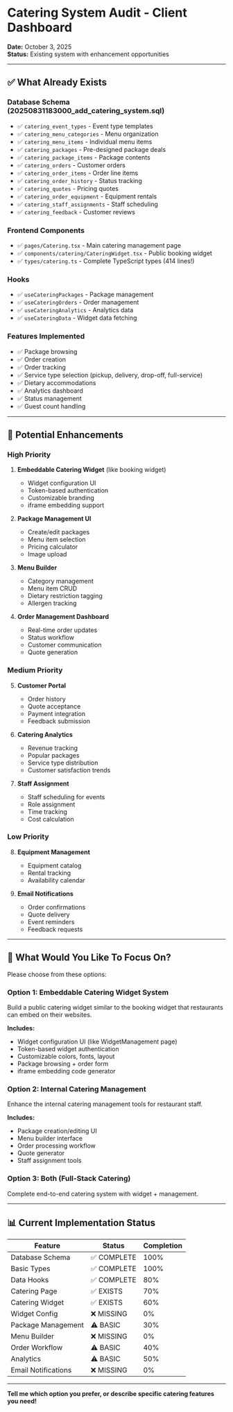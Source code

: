 # Catering System Audit - Client Dashboard

**Date:** October 3, 2025  
**Status:** Existing system with enhancement opportunities

---

## ✅ What Already Exists

### Database Schema (20250831183000_add_catering_system.sql)
- ✅ `catering_event_types` - Event type templates
- ✅ `catering_menu_categories` - Menu organization
- ✅ `catering_menu_items` - Individual menu items
- ✅ `catering_packages` - Pre-designed package deals
- ✅ `catering_package_items` - Package contents
- ✅ `catering_orders` - Customer orders
- ✅ `catering_order_items` - Order line items
- ✅ `catering_order_history` - Status tracking
- ✅ `catering_quotes` - Pricing quotes
- ✅ `catering_order_equipment` - Equipment rentals
- ✅ `catering_staff_assignments` - Staff scheduling
- ✅ `catering_feedback` - Customer reviews

### Frontend Components
- ✅ `pages/Catering.tsx` - Main catering management page
- ✅ `components/catering/CateringWidget.tsx` - Public booking widget
- ✅ `types/catering.ts` - Complete TypeScript types (414 lines!)

### Hooks
- ✅ `useCateringPackages` - Package management
- ✅ `useCateringOrders` - Order management
- ✅ `useCateringAnalytics` - Analytics data
- ✅ `useCateringData` - Widget data fetching

### Features Implemented
- ✅ Package browsing
- ✅ Order creation
- ✅ Order tracking
- ✅ Service type selection (pickup, delivery, drop-off, full-service)
- ✅ Dietary accommodations
- ✅ Analytics dashboard
- ✅ Status management
- ✅ Guest count handling

---

## 🎯 Potential Enhancements

### High Priority
1. **Embeddable Catering Widget** (like booking widget)
   - Widget configuration UI
   - Token-based authentication
   - Customizable branding
   - iframe embedding support

2. **Package Management UI**
   - Create/edit packages
   - Menu item selection
   - Pricing calculator
   - Image upload

3. **Menu Builder**
   - Category management
   - Menu item CRUD
   - Dietary restriction tagging
   - Allergen tracking

4. **Order Management Dashboard**
   - Real-time order updates
   - Status workflow
   - Customer communication
   - Quote generation

### Medium Priority
5. **Customer Portal**
   - Order history
   - Quote acceptance
   - Payment integration
   - Feedback submission

6. **Catering Analytics**
   - Revenue tracking
   - Popular packages
   - Service type distribution
   - Customer satisfaction trends

7. **Staff Assignment**
   - Staff scheduling for events
   - Role assignment
   - Time tracking
   - Cost calculation

### Low Priority
8. **Equipment Management**
   - Equipment catalog
   - Rental tracking
   - Availability calendar

9. **Email Notifications**
   - Order confirmations
   - Quote delivery
   - Event reminders
   - Feedback requests

---

## 🤔 What Would You Like To Focus On?

Please choose from these options:

### Option 1: Embeddable Catering Widget System
Build a public catering widget similar to the booking widget that restaurants can embed on their websites.

**Includes:**
- Widget configuration UI (like WidgetManagement page)
- Token-based widget authentication
- Customizable colors, fonts, layout
- Package browsing + order form
- iframe embedding code generator

### Option 2: Internal Catering Management
Enhance the internal catering management tools for restaurant staff.

**Includes:**
- Package creation/editing UI
- Menu builder interface
- Order processing workflow
- Quote generator
- Staff assignment tools

### Option 3: Both (Full-Stack Catering)
Complete end-to-end catering system with widget + management.

---

## 📊 Current Implementation Status

| Feature | Status | Completion |
|---------|--------|------------|
| Database Schema | ✅ COMPLETE | 100% |
| Basic Types | ✅ COMPLETE | 100% |
| Data Hooks | ✅ COMPLETE | 80% |
| Catering Page | ✅ EXISTS | 70% |
| Catering Widget | ✅ EXISTS | 60% |
| Widget Config | ❌ MISSING | 0% |
| Package Management | ⚠️ BASIC | 30% |
| Menu Builder | ❌ MISSING | 0% |
| Order Workflow | ⚠️ BASIC | 40% |
| Analytics | ⚠️ BASIC | 50% |
| Email Notifications | ❌ MISSING | 0% |

---

**Tell me which option you prefer, or describe specific catering features you need!**

